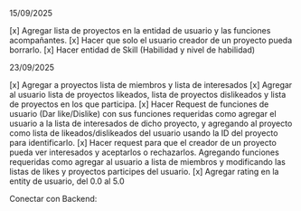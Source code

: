 15/09/2025

[x] Agregar lista de proyectos en la entidad de usuario y las funciones acompañantes.
[x] Hacer que solo el usuario creador de un proyecto pueda borrarlo.
[x] Hacer entidad de Skill (Habilidad y nivel de habilidad)

23/09/2025

[x] Agregar a proyectos lista de miembros y lista de interesados
[x] Agregar al usuario lista de proyectos likeados, lista de proyectos dislikeados y lista de proyectos en los que participa.
[x] Hacer Request de funciones de usuario (Dar like/Dislike) con sus funciones requeridas como agregar el usuario a la lista de interesados de dicho proyecto, y agregando al proyecto como lista de likeados/dislikeados del usuario usando la ID del proyecto para identificarlo.
[x] Hacer request para que el creador de un proyecto pueda ver interesados y aceptarlos o rechazarlos. Agregando funciones requeridas como agregar al usuario a lista de miembros y modificando las listas de likes y proyectos participes del usuario.
[x] Agregar rating en la entity de usuario, del 0.0 al 5.0

Conectar con Backend: 